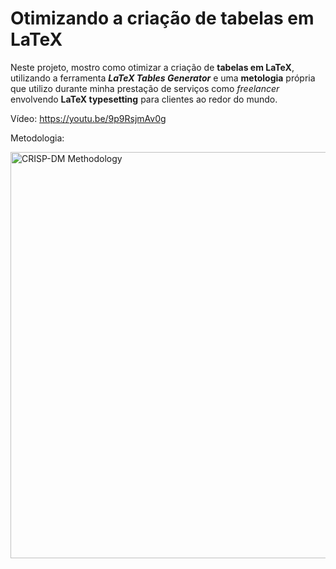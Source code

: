# Otimizando a criação de tabelas em LaTeX

Neste projeto, mostro como otimizar a criação de **tabelas em LaTeX**, utilizando a ferramenta ***LaTeX Tables Generator*** e uma **metologia** própria que utilizo durante minha prestação de serviços como *freelancer* envolvendo **LaTeX typesetting** para clientes ao redor do mundo.

Vídeo: https://youtu.be/9p9RsjmAv0g

Metodologia:

<img width="650" alt="CRISP-DM Methodology" src="https://github.com/OviedoVR/Otimizando_Tabelas_LaTeX/blob/main/Tabelas_em_LaTeX.png">
